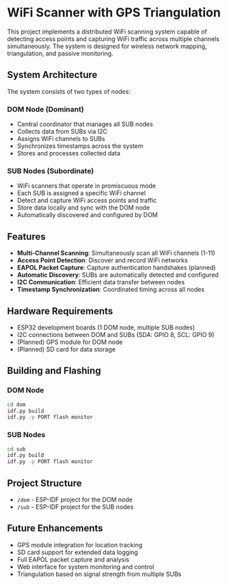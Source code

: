# WiFi Scanner with GPS Triangulation

This project implements a distributed WiFi scanning system capable of detecting access points and capturing WiFi traffic across multiple channels simultaneously. The system is designed for wireless network mapping, triangulation, and passive monitoring.

## System Architecture

The system consists of two types of nodes:

### DOM Node (Dominant)
- Central coordinator that manages all SUB nodes
- Collects data from SUBs via I2C
- Assigns WiFi channels to SUBs
- Synchronizes timestamps across the system
- Stores and processes collected data

### SUB Nodes (Subordinate)
- WiFi scanners that operate in promiscuous mode
- Each SUB is assigned a specific WiFi channel
- Detect and capture WiFi access points and traffic
- Store data locally and sync with the DOM node
- Automatically discovered and configured by DOM

## Features

- **Multi-Channel Scanning**: Simultaneously scan all WiFi channels (1-11)
- **Access Point Detection**: Discover and record WiFi networks
- **EAPOL Packet Capture**: Capture authentication handshakes (planned)
- **Automatic Discovery**: SUBs are automatically detected and configured
- **I2C Communication**: Efficient data transfer between nodes
- **Timestamp Synchronization**: Coordinated timing across all nodes

## Hardware Requirements

- ESP32 development boards (1 DOM node, multiple SUB nodes)
- I2C connections between DOM and SUBs (SDA: GPIO 8, SCL: GPIO 9)
- (Planned) GPS module for DOM node
- (Planned) SD card for data storage

## Building and Flashing

### DOM Node
```bash
cd dom
idf.py build
idf.py -p PORT flash monitor
```

### SUB Nodes
```bash
cd sub
idf.py build
idf.py -p PORT flash monitor
```

## Project Structure

- `/dom` - ESP-IDF project for the DOM node
- `/sub` - ESP-IDF project for the SUB nodes

## Future Enhancements

- GPS module integration for location tracking
- SD card support for extended data logging
- Full EAPOL packet capture and analysis
- Web interface for system monitoring and control
- Triangulation based on signal strength from multiple SUBs

